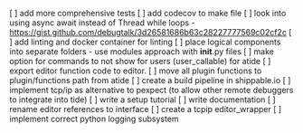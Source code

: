 [ ] add more comprehensive tests
[ ] add codecov to make file
[ ] look into using async await instead of Thread while loops - https://gist.github.com/debugtalk/3d26581686b63c28227777569c02cf2c
[ ] add linting and docker container for linting
[ ] place logical components into separate folders - use modules approach with __init__.py files
[ ] make option for commands to not show for users (user_callable) for atide
[ ] export editor function code to editor.
[ ] move all plugin functions to plugin/functions path from atide
[ ] create a build pipeline in shippable.io
[ ] implement tcp/ip as alternative to pexpect (to allow other remote debuggers to integrate into tide)
[ ] write a setup tutorial
[ ] write documentation
[ ] rename editor references to interface
[ ] create a tcpip editor_wrapper
[ ] implement correct python logging subsystem
